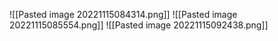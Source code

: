 ![[Pasted image 20221115084314.png]]
![[Pasted image 20221115085554.png]]
![[Pasted image 20221115092438.png]]